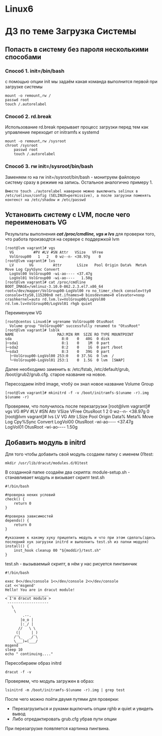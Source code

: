 # Linux6
# ДЗ по теме Загрузка Системы


## Попасть в систему без пароля несколькими способами

### Способ 1. init=/bin/bash
с помощью опции init мы задаём какая команда выполнится первой при загрузке системы

	mount -o remount,rw /
	passwd root
	touch /.autorelabel

### Способ 2. rd.break
Использование rd.break прерывает процесс загрузки перед тем как управление переходит от initramfs к systemd
	
	mount -o remount,rw /sysroot
	chroot /sysroot
        passwd root
        touch /.autorelabel

### Способ 3. rw init=/sysroot/bin/bash
Заменяем ro на rw init=/sysroot/bin/bash - монитруем файловую систему сразу в режиме на запись. Остальное аналогично  примерy 1.

	Вместо touch ./autorelabel наверное можно выключить selinux в /etc/selinux/config (SELINUX=permissive), а после загрузки поменять контекст на /etc/shadow и /etc/passwd

## Установить систему с LVM, после чего переименовать VG
Результаты выполнения ***cat /proc/cmdline, vgs и lvs*** для проверки того, что работа производтся на сервере с поддержкой lvm

	[root@lvm vagrant]# vgs
	  VG         #PV #LV #SN Attr   VSize   VFree
	  VolGroup00   1   2   0 wz--n- <38.97g    0 
	[root@lvm vagrant]# lvs
	  LV       VG         Attr       LSize   Pool Origin Data%  Meta%  Move Log Cpy%Sync Convert
	  LogVol00 VolGroup00 -wi-ao---- <37.47g                                                    
	  LogVol01 VolGroup00 -wi-ao----   1.50g                                                    
	[root@lvm vagrant]# cat /proc/cmdline 
	BOOT_IMAGE=/vmlinuz-3.10.0-862.2.3.el7.x86_64 root=/dev/mapper/VolGroup00-LogVol00 ro no_timer_check console=tty0 console=ttyS0,115200n8 net.ifnames=0 biosdevname=0 elevator=noop crashkernel=auto rd.lvm.lv=VolGroup00/LogVol00 rd.lvm.lv=VolGroup00/LogVol01 rhgb quiet

Переименуем VG

	[root@centos Linux6]# vgrename VolGroup00 OtusRoot
	  Volume group "VolGroup00" successfully renamed to "OtusRoot"
	[root@lvm vagrant]# lsblk
	NAME                    MAJ:MIN RM  SIZE RO TYPE MOUNTPOINT
	sda                       8:0    0   40G  0 disk 
	├─sda1                    8:1    0    1M  0 part 
	├─sda2                    8:2    0    1G  0 part /boot
	└─sda3                    8:3    0   39G  0 part 
	  ├─VolGroup00-LogVol00 253:0    0 37.5G  0 lvm  /
	  └─VolGroup00-LogVol01 253:1    0  1.5G  0 lvm  [SWAP]

Далее необходимо заменить в: /etc/fstab, /etc/default/grub, /boot/grub2/grub.cfg. старое название на новое.

Пересоздаем initrd image, чтобý он знал новое название Volume Group

	[root@lvm vagrant]# mkinitrd -f -v /boot/initramfs-$(uname -r).img $(uname -r)

Проверяем, что получилось после перезагрузки
	[root@lvm vagrant]# vgs
	  VG       #PV #LV #SN Attr   VSize   VFree
	  OtusRoot   1   2   0 wz--n- <38.97g    0 
	[root@lvm vagrant]# lvs
	  LV       VG       Attr       LSize   Pool Origin Data%  Meta%  Move Log Cpy%Sync Convert
	  LogVol00 OtusRoot -wi-ao---- <37.47g                                                    
	  LogVol01 OtusRoot -wi-ao----   1.50g


## Добавить модуль в initrd

Для того чтобы добавить свой модуль создаем папку с именем 01test:

	mkdir /usr/lib/dracut/modules.d/01test

В созданной папке создаём два скрипта:
module-setup.sh - станавливает модуль и визывает скрипт test.sh


	#!/bin/bash

	#проверка неких условий
	check() {
	    return 0
	}

	#проверка зависимостей	
	depends() {
	    return 0
	}

	#указание к какому хуку прицепить модуль и что при этом сделать(здесь последний хук загрузки initrd и выполнить test.sh из папки модуля)
	install() {
	    inst_hook cleanup 00 "${moddir}/test.sh"
	}

test.sh - вызываемый скрипт, в нём у нас рисуется пингвинчик

	#!/bin/bash

	exec 0<>/dev/console 1<>/dev/console 2<>/dev/console
	cat <<'msgend'
	Hello! You are in dracut module!
	 ___________________
	< I'm dracut module >
	 -------------------
	   \
	    \
	        .--.
	       |o_o |
	       |:_/ |
	      //   \ \
	     (|     | )
	    /'\_   _/`\
	    \___)=(___/
	msgend
	sleep 10
	echo " continuing...."

Пересобираем образ initrd

	dracut -f -v

Проверяем, что модуль загружен в образ:

	lsinitrd -m /boot/initramfs-$(uname -r).img | grep test

После чего можно пойти двумя путями для проверки:
- Перезагрузиться и руками вцключить опции rghb и quiet и увидеть вывод
- Либо отредактировать grub.cfg убрав пути опции

При перезагрузке появляется картинка пингвина.

